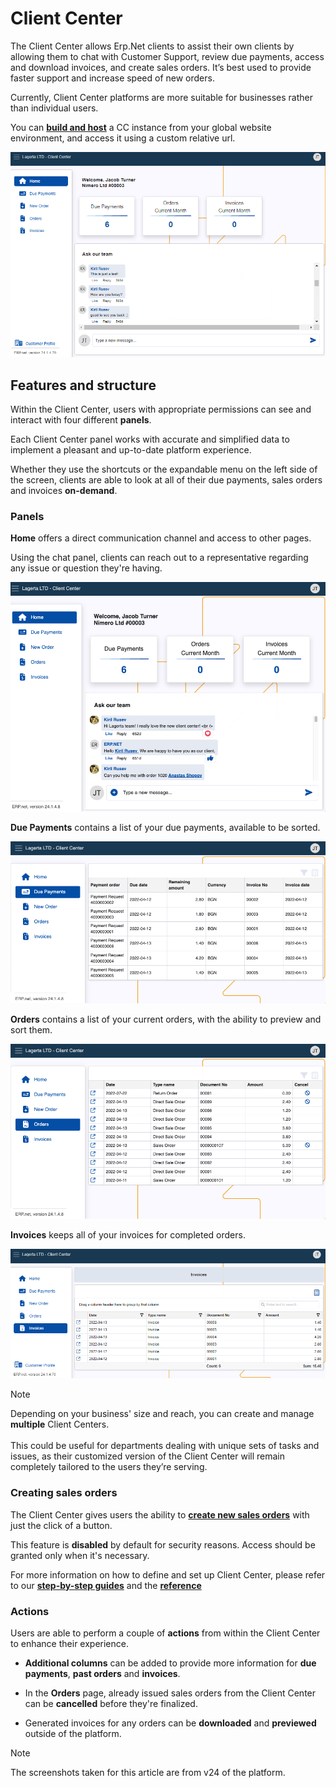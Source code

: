 # Client Center

The Client Center allows Erp.Net clients to assist their own clients by allowing them to chat with Customer Support, review due payments, access and download invoices, and create sales orders. It’s best used to provide faster support and increase speed of new orders.

Currently, Client Center platforms are more suitable for businesses rather than individual users. 

You can **[build and host](how-to/define-a-new-cc.md)** a CC instance from your global website environment, and access it using a custom relative url.

![picture](pictures/Client_center_index_Home_31_03.png)

## Features and structure

Within the Client Center, users with appropriate permissions can see and interact with four different **panels**. 

Each Client Center panel works with accurate and simplified data to implement a pleasant and up-to-date platform experience. 

Whether they use the shortcuts or the expandable menu on the left side of the screen, clients are able to look at all of their due payments, sales orders and invoices **on-demand**.

### Panels

**Home** offers a direct communication channel and access to other pages.

Using the chat panel, clients can reach out to a representative regarding any issue or question they're having.

![picture](pictures/hhomechat.png)

**Due Payments** contains a list of your due payments, available to be sorted.

![picture](pictures/dduepaymentss.png)

**Orders** contains a list of your current orders, with the ability to preview and sort them.

![picture](pictures/oorderss.png)

**Invoices** keeps all of your invoices for completed orders.

![picture](pictures/Client_center_index_Invoices_31_03.png)

> [!NOTE]
>
> Depending on your business' size and reach, you can create and manage **multiple** Client Centers. <br> <br> This could be useful for departments dealing with unique sets of tasks and issues, as their customized version of the Client Center will remain completely tailored to the users they’re serving.

### Creating sales orders

The Client Center gives users the ability to **[create new sales orders](how-to/create-new-order.md)** with just the click of a button.

This feature is **disabled** by default for security reasons. Access should be granted only when it's necessary.

For more information on how to define and set up Client Center, please refer to our **[step-by-step guides](how-to/index.md)** and the **[reference](reference.md)**

### Actions

Users are able to perform a couple of **actions** from within the Client Center to enhance their experience.

- **Additional columns** can be added to provide more information for **due payments**, **past orders** and **invoices**.

- In the **Orders** page, already issued sales orders from the Client Center can be **cancelled** before they're finalized.

- Generated invoices for any orders can be **downloaded** and **previewed** outside of the platform.

> [!NOTE]
> 
> The screenshots taken for this article are from v24 of the platform.
